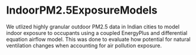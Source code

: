 # IndoorPM2.5ExposureModels
We utlized highly granular outdoor PM2.5 data in Indian cities to model indoor exposure to occupants using a coupled EnergyPlus and differential equation airflow model. This was done to evaluate how potential for natural ventilation changes when accounting for air pollution exposure. 
